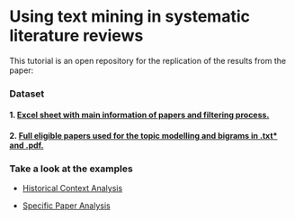 Using text mining in systematic literature reviews
================

This tutorial is an open repository for the replication of the results
from the paper:

### Dataset

#### 1. [Excel sheet with main information of papers and filtering process.](/Data/table_systematic_review.xlsx)

#### 2. [Full eligible papers used for the topic modelling and bigrams in .txt\* and .pdf.](/Data/Full%20paper%20for%20LDA_bigrams)

### Take a look at the examples

-   [Historical Context Analysis](Historical_Context_Abs_TM.md)

-   [Specific Paper Analysis](LDA_Bigrams_Full_Papers.md)
